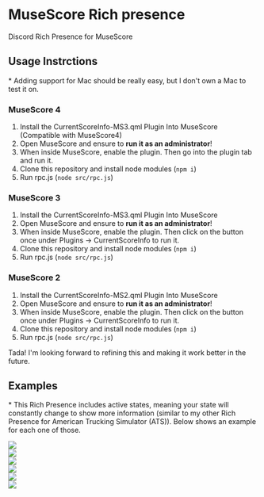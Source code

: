 # MuseScore Rich presence
Discord Rich Presence for MuseScore

## Usage Instrctions
\* Adding support for Mac should be really easy, but I don't own a Mac to test it on.

### MuseScore 4
1. Install the CurrentScoreInfo-MS3.qml Plugin Into MuseScore (Compatible with MuseScore4)
2. Open MuseScore and ensure to **run it as an administrator**!
3. When inside MuseScore, enable the plugin. Then go into the plugin tab and run it.
4. Clone this repository and install node modules (`npm i`)
5. Run rpc.js (`node src/rpc.js`)

### MuseScore 3
1. Install the CurrentScoreInfo-MS3.qml Plugin Into MuseScore
2. Open MuseScore and ensure to **run it as an administrator**!
3. When inside MuseScore, enable the plugin. Then click on the button once under Plugins -> CurrentScoreInfo to run it.
4. Clone this repository and install node modules (`npm i`)
5. Run rpc.js (`node src/rpc.js`)

### MuseScore 2
1. Install the CurrentScoreInfo-MS2.qml Plugin Into MuseScore
2. Open MuseScore and ensure to **run it as an administrator**!
3. When inside MuseScore, enable the plugin. Then click on the button once under Plugins -> CurrentScoreInfo to run it.
4. Clone this repository and install node modules (`npm i`)
5. Run rpc.js (`node src/rpc.js`)

Tada! I'm looking forward to refining this and making it work better in the future.

## Examples
\* This Rich Presence includes active states, meaning your state will constantly change to show more information (similar to my other Rich Presence for American Trucking Simulator (ATS)). Below shows an example for each one of those.

![](https://i.imgur.com/fPKKteE.png)  
![](https://i.imgur.com/OnaBi5m.png)  
![](https://i.imgur.com/dhVm2ZE.png)  
![](https://i.imgur.com/e45SDcX.png)  
![](https://i.imgur.com/usmmLbB.png)  
![](https://i.imgur.com/aWgurbw.png)
